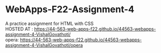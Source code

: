 # WebApps-F22-Assignment-4
A practice assignment for HTML with CSS
<br>
HOSTED AT : <https://44-563-web-apps-f22.github.io/44563-webapps-assignment-4-VishalGovathoti/>
<br>
opera: <https://44-563-web-apps-f22.github.io/44563-webapps-assignment-4-VishalGovathoti/opera>
